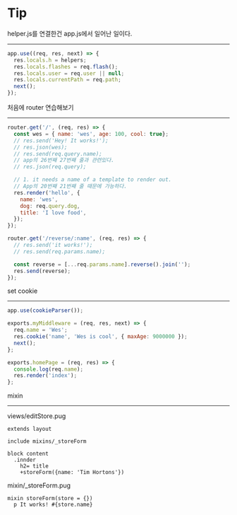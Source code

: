 # Tip

helper.js를 연결한건 app.js에서 일어난 일이다.

---

```js
app.use((req, res, next) => {
  res.locals.h = helpers;
  res.locals.flashes = req.flash();
  res.locals.user = req.user || null;
  res.locals.currentPath = req.path;
  next();
});
```

처음에 router 연습해보기

---

```js
router.get('/', (req, res) => {
  const wes = { name: 'wes', age: 100, cool: true};
  // res.send('Hey! It works!');
  // res.json(wes);
  // res.send(req.query.name);
  // app의 26번째 27번째 줄과 관련있다.
  // res.json(req.query);

  // 1. it needs a name of a template to render out.
  // App의 20번째 21번째 줄 때문에 가능하다.
  res.render('hello', {
    name: 'wes',
    dog: req.query.dog,
    title: 'I love food',
  });
});
```

```js
router.get('/reverse/:name', (req, res) => {
  // res.send('it works!');
  // res.send(req.params.name);

  const reverse = [...req.params.name].reverse().join('');
  res.send(reverse);
});
```

set cookie

---

```js
app.use(cookieParser());
```

```js
exports.myMiddleware = (req, res, next) => {
  req.name = 'Wes';
  res.cookie('name', 'Wes is cool', { maxAge: 9000000 });
  next();
};

exports.homePage = (req, res) => {
  console.log(req.name);
  res.render('index');
};
```

mixin

---

views/editStore.pug

```pug
extends layout

include mixins/_storeForm

block content
  .innder
    h2= title
    +storeForm({name: 'Tim Hortons'})

```

mixin/_storeForm.pug

```pug
mixin storeForm(store = {})
  p It works! #{store.name}
```


